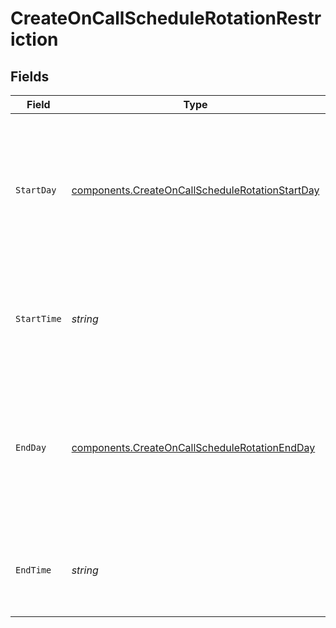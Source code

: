 # CreateOnCallScheduleRotationRestriction


## Fields

| Field                                                                                                              | Type                                                                                                               | Required                                                                                                           | Description                                                                                                        |
| ------------------------------------------------------------------------------------------------------------------ | ------------------------------------------------------------------------------------------------------------------ | ------------------------------------------------------------------------------------------------------------------ | ------------------------------------------------------------------------------------------------------------------ |
| `StartDay`                                                                                                         | [components.CreateOnCallScheduleRotationStartDay](../../models/components/createoncallschedulerotationstartday.md) | :heavy_check_mark:                                                                                                 | The day of the week on which the restriction should start, as its long-form name (e.g. "monday", "tuesday", etc).  |
| `StartTime`                                                                                                        | *string*                                                                                                           | :heavy_check_mark:                                                                                                 | An ISO8601 time string specifying when the restriction should start.                                               |
| `EndDay`                                                                                                           | [components.CreateOnCallScheduleRotationEndDay](../../models/components/createoncallschedulerotationendday.md)     | :heavy_check_mark:                                                                                                 | The day of the week on which the restriction should end, as its long-form name (e.g. "monday", "tuesday", etc).    |
| `EndTime`                                                                                                          | *string*                                                                                                           | :heavy_check_mark:                                                                                                 | An ISO8601 time string specifying when the restriction should end.                                                 |